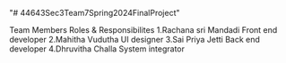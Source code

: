"# 44643Sec3Team7Spring2024FinalProject" 

   Team Members                   Roles & Responsibilites
1.Rachana sri Mandadi               Front end developer
2.Mahitha Vudutha                   UI designer
3.Sai Priya Jetti                   Back end developer
4.Dhruvitha Challa                  System integrator
